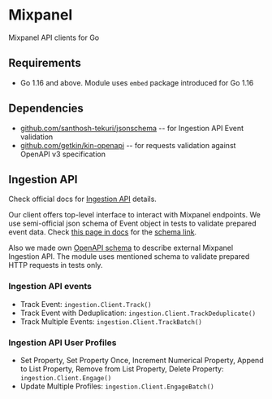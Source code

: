 # Mixpanel

Mixpanel API clients for Go

## Requirements

* Go 1.16 and above. Module uses `embed` package introduced for Go 1.16

## Dependencies

* [github.com/santhosh-tekuri/jsonschema](https://github.com/santhosh-tekuri/jsonschema) -- for Ingestion API Event validation
* [github.com/getkin/kin-openapi](https://github.com/getkin/kin-openapi) -- for requests validation against OpenAPI v3 specification

## Ingestion API

Check official docs for [Ingestion API](https://developer.mixpanel.com/reference/ingestion-api) details.

Our client offers top-level interface to interact with Mixpanel endpoints.
We use semi-official json schema of Event object in tests to validate prepared event data. Check [this page in docs](https://developer.mixpanel.com/docs/data-model#anatomy-of-an-event) for the [schema link](https://gist.github.com/jbwyme/f01f0a6f6f8b8db2472cb8771f7a505c).

Also we made own [OpenAPI schema](./internal/assets/ingestion.openapi.yml) to describe external Mixpanel Ingestion API. The module uses mentioned schema to validate prepared HTTP requests in tests only.

### Ingestion API events

* Track Event: `ingestion.Client.Track()`
* Track Event with Deduplication: `ingestion.Client.TrackDeduplicate()`
* Track Multiple Events: `ingestion.Client.TrackBatch()`

### Ingestion API User Profiles

* Set Property, Set Property Once, Increment Numerical Property, Append to List Property, Remove from List Property, Delete Property: `ingestion.Client.Engage()`
* Update Multiple Profiles: `ingestion.Client.EngageBatch()`
